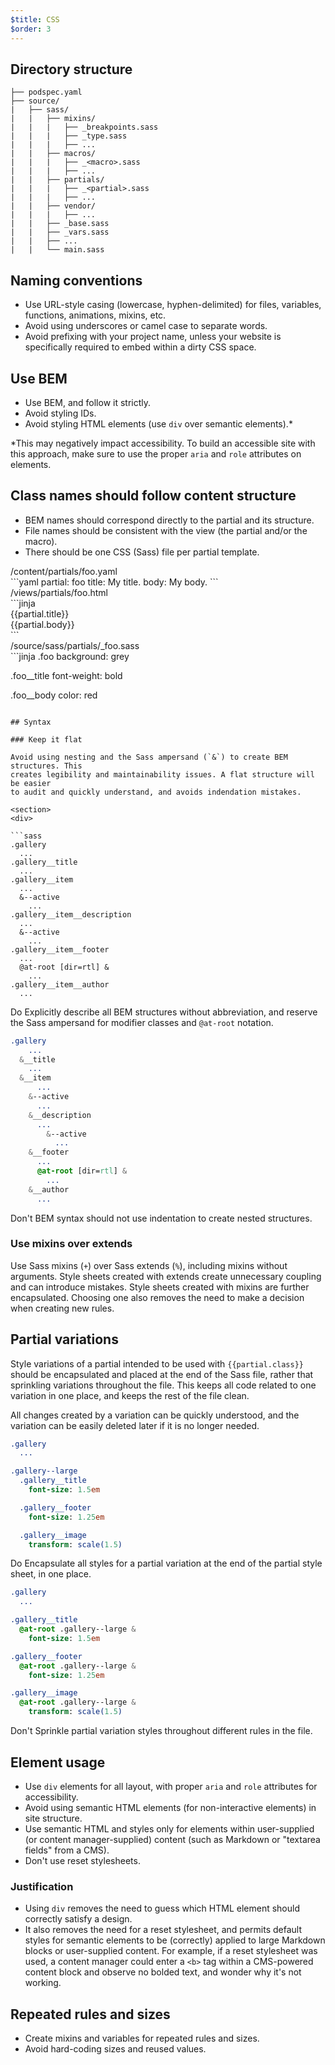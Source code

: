 ```yaml
---
$title: CSS
$order: 3
---
```

## Directory structure

```text
├── podspec.yaml
├── source/
|   ├── sass/
|   |   ├── mixins/
|   |   |   ├── _breakpoints.sass
|   |   |   ├── _type.sass
|   |   |   ├── ...
|   |   ├── macros/
|   |   |   ├── _<macro>.sass
|   |   |   ├── ...
|   |   ├── partials/
|   |   |   ├── _<partial>.sass
|   |   |   ├── ...
|   |   ├── vendor/
|   |   |   ├── ...
|   |   ├── _base.sass
|   |   ├── _vars.sass
|   |   ├── ...
|   |   └── main.sass
```

## Naming conventions

- Use URL-style casing (lowercase, hyphen-delimited) for files, variables, functions, animations, mixins, etc.
- Avoid using underscores or camel case to separate words.
- Avoid prefixing with your project name, unless your website is specifically required to embed within a dirty CSS space.

## Use BEM

- Use BEM, and follow it strictly.
- Avoid styling IDs.
- Avoid styling HTML elements (use `div` over semantic elements).*

*This may negatively impact accessibility. To build an accessible site
with this approach, make sure to use the proper `aria` and `role` attributes
on elements.

## Class names should follow content structure

- BEM names should correspond directly to the partial and its structure.
- File names should be consistent with the view (the partial and/or the macro).
- There should be one CSS (Sass) file per partial template.

<figcaption>/content/partials/foo.yaml</figcaption>
```yaml
partial: foo
title: My title.
body: My body.
```

<figcaption>/views/partials/foo.html</figcaption>
```jinja
<div class="foo {{partial.class}}">
  <div class="foo__title">{{partial.title}}</div>
  <div class="foo__body">{{partial.body}}</div>
</div>
```

<figcaption>/source/sass/partials/_foo.sass</figcaption>
```jinja
.foo
  background: grey

.foo__title
  font-weight: bold

.foo__body
  color: red
```

## Syntax

### Keep it flat

Avoid using nesting and the Sass ampersand (`&`) to create BEM structures. This
creates legibility and maintainability issues. A flat structure will be easier
to audit and quickly understand, and avoids indendation mistakes.

<section>
<div>

```sass
.gallery
  ...
.gallery__title
  ...
.gallery__item
  ...
  &--active
    ...
.gallery__item__description
  ...
  &--active
    ...
.gallery__item__footer
  ...
  @at-root [dir=rtl] &
    ...
.gallery__item__author
  ...
```

<do>Do</do>
<label>
  Explicitly describe all BEM structures without abbreviation, and reserve
  the Sass ampersand for modifier classes and <code>@at-root</code> notation.
</label>

</div>
<div>

```sass
.gallery
    ...
  &__title
    ...
  &__item
      ...
    &--active
      ...
    &__description
      ...
        &--active
          ...
    &__footer
      ...
      @at-root [dir=rtl] &
        ...
    &__author
      ...
```
<dont>Don't</dont>
<label>
  BEM syntax should not use indentation to create nested structures.
</label>

</div>

</section>

### Use mixins over extends

Use Sass mixins (`+`) over Sass extends (`%`), including mixins without arguments.
Style sheets created with extends create unnecessary coupling and can introduce
mistakes. Style sheets created with mixins are further encapsulated. Choosing
one also removes the need to make a decision when creating new rules.

## Partial variations

Style variations of a partial intended to be used with `{{partial.class}}`
should be encapsulated and placed at the end of the Sass file, rather that
sprinkling variations throughout the file. This keeps all code related to one
variation in one place, and keeps the rest of the file clean.

All changes created by a variation can be quickly understood, and the variation
can be easily deleted later if it is no longer needed.

<section>
<div>

```sass
.gallery
  ...

.gallery--large
  .gallery__title
    font-size: 1.5em

  .gallery__footer
    font-size: 1.25em

  .gallery__image
    transform: scale(1.5)


```

<do>Do</do>
<label>
Encapsulate all styles for a partial variation at the end of the partial style sheet, in one place.
</label>
</div>
<div>

```sass
.gallery
  ...

.gallery__title
  @at-root .gallery--large &
    font-size: 1.5em

.gallery__footer
  @at-root .gallery--large &
    font-size: 1.25em

.gallery__image
  @at-root .gallery--large &
    transform: scale(1.5)
```

<dont>Don't</dont>
<label>
Sprinkle partial variation styles throughout different rules in the file.
</label>
</div>
</section>

## Element usage

- Use `div` elements for all layout, with proper `aria` and `role` attributes for accessibility.
- Avoid using semantic HTML elements (for non-interactive elements) in site structure.
- Use semantic HTML and styles only for elements within user-supplied (or content manager-supplied) content (such as Markdown or "textarea fields" from a CMS).
- Don't use reset stylesheets.

### Justification

- Using `div` removes the need to guess which HTML element should correctly satisfy a design.
- It also removes the need for a reset stylesheet, and permits default styles for semantic elements to be (correctly) applied to large Markdown blocks or user-supplied content. For example, if a reset stylesheet was used, a content manager could enter a `<b>` tag within a CMS-powered content block and observe no bolded text, and wonder why it's not working.

## Repeated rules and sizes

- Create mixins and variables for repeated rules and sizes.
- Avoid hard-coding sizes and reused values.
